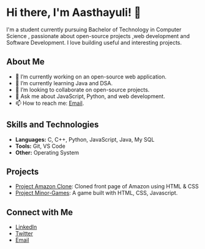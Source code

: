 # Hi there, I'm Aasthayuli! 👋

I'm a student currently pursuing Bachelor of Technology in Computer Science , passionate about open-source projects ,web development and Software Development. I love building useful and interesting projects.

## About Me

- 🔭 I’m currently working on an open-source web application.
- 🌱 I’m currently learning Java and DSA.
- 👯 I’m looking to collaborate on open-source projects.
- 💬 Ask me about JavaScript, Python, and web development.
- 📫 How to reach me: [Email](aasthayuli2000@gmail.com).

## Skills and Technologies

- **Languages:**  C, C++, Python, JavaScript, Java, My SQL
- **Tools:** Git, VS Code
- **Other:** Operating System

## Projects

- [Project Amazon Clone](https://github.com/Aasthayuli/Learning-CSS/tree/main/Amazon%20Clone%20using%20%20HTML%20%26%20CSS): Cloned front page of Amazon using HTML & CSS
- [Project Minor-Games](https://github.com/Aasthayuli/Learning-JavaScript/tree/main/rock%20paper%20scissors): A game built with HTML, CSS, Javascript.

## Connect with Me

- [LinkedIn](www.linkedin.com/in/aasthayuli-b72662257)
- [Twitter](https://x.com/aasthayuli9821)
- [Email](mailto:aasthayuli2000@gmail.com)
